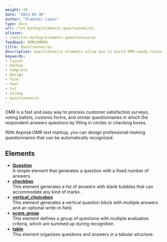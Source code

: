 ```yaml
---
weight: 20
date: "2023-05-30"
author: "Vladimir Lapin"
type: docs
url: /txt-markup/elements-questionnaire/
aliases:
- /net/txt-markup/elements-questionnaire/
feedback: OMRCOMMON
title: Questionnaires
description: Questionnairy elements allow you to build OMR-ready customer satisfaction surveys, voting ballots, customs forms, and similar forms.
keywords:
- layout
- markup
- template
- design
- form
- text
- txt
- survey
- questionnaire
---
```


OMR is a fast and easy way to process customer satisfaction surveys, voting ballots, customs forms, and similar questionnaires in which the respondent answers questions by filling in circles or checking boxes.

With Aspose.OMR text markup, you can design professional-looking questionnaires that can be automatically recognized.

## Elements

- [**Question**](/omr/txt-markup/choicebox/)  
  A simple element that generates a question with a fixed number of answers.
- [**checkbox**](/omr/txt-markup/checkbox/)  
  This element generates a list of answers with blank bubbles that can accommodate any kind of marks.
- [**vertical_choicebox**](/omr/txt-markup/vertical_choicebox/)  
  This element generates a vertical question block with multiple answers and an optional write-in field.
- [**score_group**](/omr/txt-markup/score_group/)  
  This element defines a group of questions with multiple evaluation criteria, which are summed up during recognition.
- [**table**](/omr/txt-markup/table/)  
  This element organizes questions and answers in a tabular structure.
